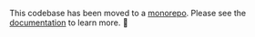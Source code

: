 This codebase has been moved to a [monorepo](https://github.com/WebDevStudios/nextjs-wordpress-starter). Please see the [documentation](http://localhost:3000/nextjs-wordpress-starter/docs/backend/index) to learn more. 🍻
